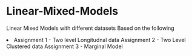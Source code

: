 # Linear-Mixed-Models
Linear Mixed Models with different datasets
Based on the following
<li>
Assignment 1 - Two level Longitudnal data
Assignment 2 - Two Level Clustered data
Assignment 3 - Marginal Model
</li>
